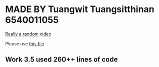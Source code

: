# MADE BY Tuangwit Tuangsitthinan 6540011055

[Really a random video](https://www.youtube.com/watch?v=dQw4w9WgXcQ)

Please use [this file](verymainpage.html)

## Work 3.5 used 260++ lines of code